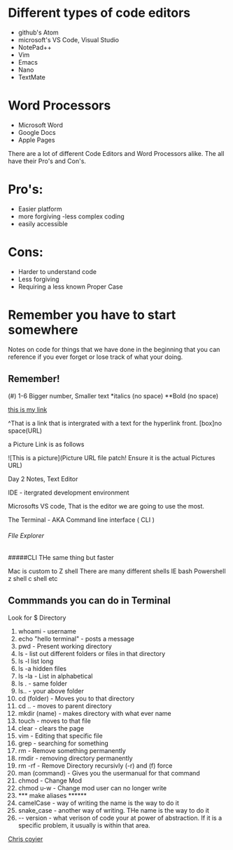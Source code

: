 # Different types of code editors 
- github's Atom
- microsoft's VS Code, Visual Studio 
- NotePad++
- Vim
- Emacs
- Nano
- TextMate

# Word Processors 
- Microsoft Word 
- Google Docs
- Apple Pages

There are a lot of different Code Editors and Word Processors alike. The all have their Pro's and Con's. 
# Pro's: 
- Easier platform
- more forgiving
-less complex coding
- easily accessible 
# Cons:
- Harder to understand code
- Less forgiving
- Requiring a less known Proper Case


# Remember you have to start somewhere
Notes on code for things that we have done in the beginning that you can reference if you ever forget or lose track of what your doing. 


## Remember!

(#) 1-6 Bigger number, Smaller text
*italics (no space)
**Bold (no space)

[this is my link](https://canvas.instructure.com/courses/2443153/modules)

^That is a link that is intergrated with a text for the hyperlink front.
  [box]no space(URL)
  
  a Picture Link is as follows
  
  ![This is a picture](Picture URL file patch! Ensure it is the actual Pictures URL)
  
  
  Day 2 Notes, Text Editor
  
  IDE - itergrated development environment
  
  Microsofts VS code, That is the editor we are going to use the most. 
  
  The Terminal - AKA Command line interface ( CLI ) 
  
  ###### FIle Explorer
  
  #####CLI THe same thing but faster
  
  Mac is custom to Z shell
There are many different shells 
IE 
bash
Powershell
z shell
c shell
etc


## Commmands you can do in Terminal
Look for $ Directory
1. whoami - username
1. echo "hello terminal" - posts a message
1. pwd - Present working directory
1. ls - list out different folders or files in that directory 
1. ls -l list long
1. ls -a hidden files
1. ls -la - List in alphabetical
1. ls . - same folder
1. ls.. - your above folder
1. cd (folder) - Moves you to that directory
1. cd .. - moves to parent directory
1. mkdir (name) - makes directory with what ever name
1. touch - moves to that file
1. clear - clears the page
1. vim - Editing that specific file
1. grep - searching for something
1. rm - Remove something permanently
1. rmdir - removing directory permanently
1. rm -rf - Remove Directory recursivly (-r) and (f) force 
1. man (command) - Gives you the usermanual for that command
1. chmod - Change Mod
1. chmod u-w - Change mod user can no longer write
1. *** make aliases ****** 
1. camelCase - way of writing the name is the way to do it
1. snake_case - another way of writing. THe name is the way to do it
1. -- version - what verison of code your at
  power of abstraction. 
  If it is a specific problem, it usually is within that area.
  
  [Chris coyier](https://css-tricks.com/author/chriscoyier/)   
  
  
  
  
